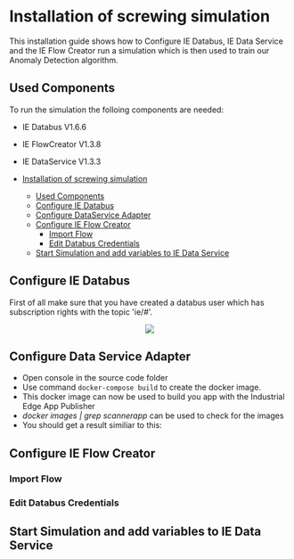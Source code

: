 # Installation of screwing simulation

This installation guide shows how to Configure IE Databus, IE Data Service and the IE Flow Creator run a simulation which is then used to train our Anomaly Detection algorithm. 

## Used Components

To run the simulation the folloing components are needed:
- IE Databus V1.6.6
- IE FlowCreator V1.3.8
- IE DataService V1.3.3

- [Installation of screwing simulation](#Installation_ScrewSimulation)
  - [Used Components](#used-components)
  - [Configure IE Databus](#configure-ie-databus)
  - [Configure DataService Adapter](#Configure-DataService-Adapter)
  - [Configure IE Flow Creator](#configure-ie-flow-creator)
    - [Import Flow](#import-flow)
    - [Edit Databus Credentials](#edit-databus-credentials)
  - [Start Simulation and add variables to IE Data Service](#start-simulation-and-add-variables-to-ie-data-sservice)
 
## Configure IE Databus

First of all make sure that you have created a databus user which has subscription rights with the topic 'ie/#'.

<p align="center"><kbd><img src="docs/graphics/iedatabus.PNG" /></kbd></p>

## Configure Data Service Adapter




- Open console in the source code folder
- Use command `docker-compose build` to create the docker image.
- This docker image can now be used to build you app with the Industrial Edge App Publisher
- *docker images | grep scannerapp* can be used to check for the images
- You should get a result similiar to this:

## Configure IE Flow Creator

### Import Flow

### Edit Databus Credentials

## Start Simulation and add variables to IE Data Service


